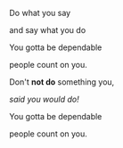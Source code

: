 Do what you say

and say what you do

You gotta be dependable

people count on you.

Don't **not do** something you, 

*said you would do!*

You gotta be dependable

people count on you.